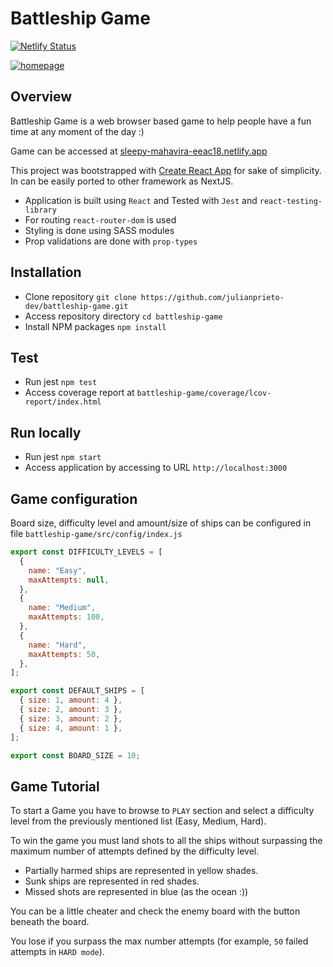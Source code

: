 # Battleship Game

[![Netlify Status](https://api.netlify.com/api/v1/badges/9b1fced3-db3c-4884-a62b-28284934b1f6/deploy-status)](https://app.netlify.com/sites/sleepy-mahavira-eeac18/deploys)

[![homepage](https://sleepy-mahavira-eeac18.netlify.app/static/media/splash.7d89fe9c.png)](https://sleepy-mahavira-eeac18.netlify.app "Go to Battleship Game")

## Overview

Battleship Game is a web browser based game to help people have a fun time at any moment of the day :)

Game can be accessed at [sleepy-mahavira-eeac18.netlify.app](https://sleepy-mahavira-eeac18.netlify.app/ "Battleship Game")

This project was bootstrapped with [Create React App](https://github.com/facebook/create-react-app) for sake of simplicity. In can be easily ported to other framework as NextJS.

- Application is built using `React` and Tested with `Jest` and `react-testing-library`
- For routing `react-router-dom` is used
- Styling is done using SASS modules
- Prop validations are done with `prop-types`

## Installation

- Clone repository `git clone https://github.com/julianprieto-dev/battleship-game.git`
- Access repository directory `cd battleship-game`
- Install NPM packages `npm install`

## Test

- Run jest `npm test`
- Access coverage report at `battleship-game/coverage/lcov-report/index.html`

## Run locally

- Run jest `npm start`
- Access application by accessing to URL `http://localhost:3000`

## Game configuration

Board size, difficulty level and amount/size of ships can be configured in file `battleship-game/src/config/index.js`

```js
export const DIFFICULTY_LEVELS = [
  {
    name: "Easy",
    maxAttempts: null,
  },
  {
    name: "Medium",
    maxAttempts: 100,
  },
  {
    name: "Hard",
    maxAttempts: 50,
  },
];

export const DEFAULT_SHIPS = [
  { size: 1, amount: 4 },
  { size: 2, amount: 3 },
  { size: 3, amount: 2 },
  { size: 4, amount: 1 },
];

export const BOARD_SIZE = 10;
```

## Game Tutorial

To start a Game you have to browse to `PLAY` section and select a difficulty level from the previously mentioned list (Easy, Medium, Hard).

To win the game you must land shots to all the ships without surpassing the maximum number of attempts defined by the difficulty level.

- Partially harmed ships are represented in yellow shades.
- Sunk ships are represented in red shades.
- Missed shots are represented in blue (as the ocean :))

You can be a little cheater and check the enemy board with the button beneath the board.

You lose if you surpass the max number attempts (for example, `50` failed attempts in `HARD mode`).
